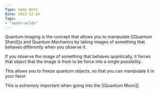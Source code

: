 ```yaml
---
Type: Game Note
Date: 2022-12-24
Tags:
- "outer-wilds"
---
```

Quantum Imaging is the concept that allows you to manipulate [[Quantum Shard]]s and Quantum Mechanics by taking images of something that behaves differently when you observe it.

If you observe the image of something that behaves quantically, it forces that object that the image is from to be force into a single possibility.

This allows you to freeze quantum objects, so that you can manipulate it in your favor.

This is extremely important when going into the [[Quantum Moon]].